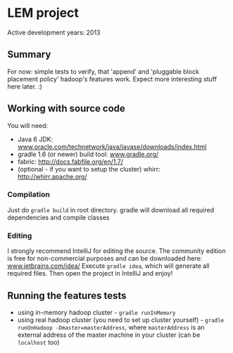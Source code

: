 # LEM project
Active development years: 2013

## Summary
For now: simple tests to verify, that 'append' and 'pluggable block placement policy' hadoop's features work.
Expect more interesting stuff here later. :)

## Working with source code
You will need:
* Java 6 JDK: www.oracle.com/technetwork/java/javase/downloads/index.html
* gradle 1.6 (or newer) build tool: www.gradle.org/
* fabric: http://docs.fabfile.org/en/1.7/
* (optional - if you want to setup the cluster) whirr: http://whirr.apache.org/

### Compilation
Just do ```gradle build``` in root directory. gradle will download all required dependencies and compile classes

### Editing
I strongly recommend IntelliJ for editing the source. The community edition is free for non-commercial purposes and can be downloaded here: www.jetbrains.com/idea/
Execute ```gradle idea```, which will generate all required files. Then open the project in IntelliJ and enjoy!

## Running the features tests
* using in-memory hadoop cluster - ``gradle runInMemory``
* using real hadoop cluster (you need to set up cluster yourself) - ``gradle runOnHadoop -Dmaster=masterAddress``, where ``masterAddress`` is an external address of the master machine in your cluster (can be ``localhost`` too)

